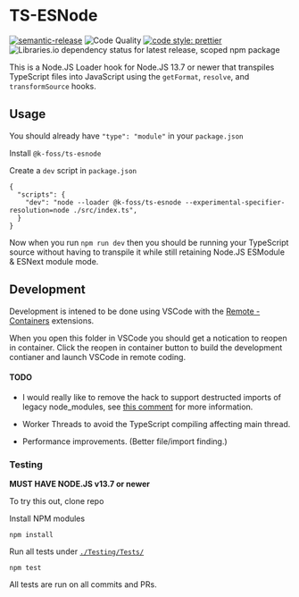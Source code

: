 # TS-ESNode

[![semantic-release](https://img.shields.io/badge/%20%20%F0%9F%93%A6%F0%9F%9A%80-semantic--release-e10079.svg)](https://github.com/semantic-release/semantic-release)
![Code Quality](https://github.com/K-FOSS/TS-ESNode/workflows/Code%20Quality/badge.svg)
[![code style: prettier](https://img.shields.io/badge/code_style-prettier-ff69b4.svg?style=flat-square)](https://github.com/prettier/prettier)
![Libraries.io dependency status for latest release, scoped npm package](https://img.shields.io/librariesio/release/npm/@k-foss/ts-esnode)

This is a Node.JS Loader hook for Node.JS 13.7 or newer that transpiles TypeScript files into JavaScript using the `getFormat`, `resolve`, and `transformSource` hooks.

## Usage

You should already have `"type": "module"` in your `package.json`

Install `@k-foss/ts-esnode`

Create a `dev` script in `package.json`

```
{
  "scripts": {
    "dev": "node --loader @k-foss/ts-esnode --experimental-specifier-resolution=node ./src/index.ts",
  }
}
```

Now when you run `npm run dev` then you should be running your TypeScript source without having to transpile it while still retaining Node.JS ESModule & ESNext module mode.

## Development

Development is intened to be done using VSCode with the [Remote - Containers](https://marketplace.visualstudio.com/items?itemName=ms-vscode-remote.remote-containers) extensions.

When you open this folder in VSCode you should get a notication to reopen in container. Click the reopen in container button to build the development contianer and launch VSCode in remote coding.

#### TODO

- I would really like to remove the hack to support destructed imports of legacy node_modules, see [this comment](https://github.com/K-FOSS/TS-ESNode/issues/1#issuecomment-596750379) for more information.

- Worker Threads to avoid the TypeScript compiling affecting main thread.

- Performance improvements. (Better file/import finding.)

### Testing

**MUST HAVE NODE.JS v13.7 or newer**

To try this out, clone repo

Install NPM modules

```
npm install
```

Run all tests under [`./Testing/Tests/`](./Testing/Tests/)

```
npm test
```

All tests are run on all commits and PRs.
